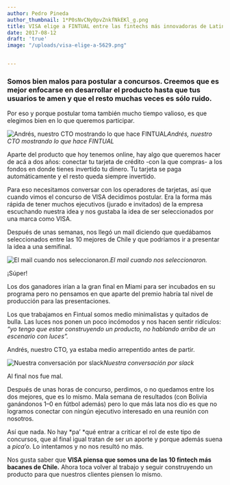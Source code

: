 ```yaml
---
author: Pedro Pineda
author_thumbnail: 1*P0sNvCNy0pvZnkfNkEKl_g.png
title: VISA elige a FINTUAL entre las fintechs más innovadoras de Latinoamérica.
date: 2017-08-12
draft: 'true'
image: "/uploads/visa-elige-a-5629.png"


---
```


### Somos bien malos para postular a concursos. Creemos que es mejor enfocarse en desarrollar el producto hasta que tus usuarios te amen y que el resto muchas veces es sólo ruido.

Por eso y porque postular toma también mucho tiempo valioso, es que elegimos bien en lo que queremos participar.

![Andrés, nuestro CTO mostrando lo que hace FINTUAL](/uploads/visa-elige-a-1702.png)*Andrés, nuestro CTO mostrando lo que hace FINTUAL*

Aparte del producto que hoy tenemos online, hay algo que queremos hacer de acá a dos años: conectar tu tarjeta de crédito -con la que compras- a los fondos en donde tienes invertido tu dinero. Tu tarjeta se paga automáticamente y el resto queda siempre invertido.

Para eso necesitamos conversar con los operadores de tarjetas, así que cuando vimos el concurso de VISA decidimos postular. Era la forma más rápida de tener muchos ejecutivos (jurado e invitados) de la empresa escuchando nuestra idea y nos gustaba la idea de ser seleccionados por una marca como VISA.

Después de unas semanas, nos llegó un mail diciendo que quedábamos seleccionados entre las 10 mejores de Chile y que podríamos ir a presentar la idea a una semifinal.

![El mail cuando nos seleccionaron.](/uploads/visa-elige-a-1527.png)*El mail cuando nos seleccionaron.*

¡Súper!

Los dos ganadores irían a la gran final en Miami para ser incubados en su programa pero no pensamos en que aparte del premio habría tal nivel de producción para las presentaciones.

Los que trabajamos en Fintual somos medio minimalistas y quitados de bulla. Las luces nos ponen un poco incómodos y nos hacen sentir ridículos: *“yo tengo que estar construyendo un producto, no hablando arriba de un escenario con luces”.*

Andrés, nuestro CTO, ya estaba medio arrepentido antes de partir.

![Nuestra conversación por slack](/uploads/visa-elige-a-5629.png)*Nuestra conversación por slack*

Al final nos fue mal.

Después de unas horas de concurso, perdimos, o no quedamos entre los dos mejores, que es lo mismo. Mala semana de resultados (con Bolivia ganándonos 1–0 en fútbol además) pero lo que más lata nos dio es que no logramos conectar con ningún ejecutivo interesado en una reunión con nosotros.

Así que nada. No hay *pa’ *qué entrar a criticar el rol de este tipo de concursos, que al final igual tratan de ser un aporte y porque además suena a *pica’o*. Lo intentamos y no nos resultó no más.

Nos gusta saber que **VISA piensa que somos una de las 10 fintech más bacanes de Chile.** Ahora toca volver al trabajo y seguir construyendo un producto para que nuestros clientes piensen lo mismo.